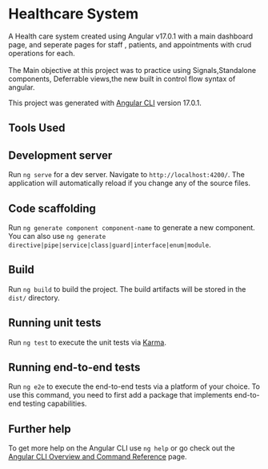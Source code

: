 # Healthcare System

A Health care system created using Angular v17.0.1 with a main dashboard page, and seperate pages for staff , patients, and appointments with crud operations for each. <br> <br> The Main objective at this project was to practice using Signals,Standalone components, Deferrable views,the new built in control flow syntax of angular.

This project was generated with [Angular CLI](https://github.com/angular/angular-cli) version 17.0.1.

## Tools Used


## Development server

Run `ng serve` for a dev server. Navigate to `http://localhost:4200/`. The application will automatically reload if you change any of the source files.

## Code scaffolding

Run `ng generate component component-name` to generate a new component. You can also use `ng generate directive|pipe|service|class|guard|interface|enum|module`.

## Build

Run `ng build` to build the project. The build artifacts will be stored in the `dist/` directory.

## Running unit tests

Run `ng test` to execute the unit tests via [Karma](https://karma-runner.github.io).

## Running end-to-end tests

Run `ng e2e` to execute the end-to-end tests via a platform of your choice. To use this command, you need to first add a package that implements end-to-end testing capabilities.

## Further help

To get more help on the Angular CLI use `ng help` or go check out the [Angular CLI Overview and Command Reference](https://angular.io/cli) page.
